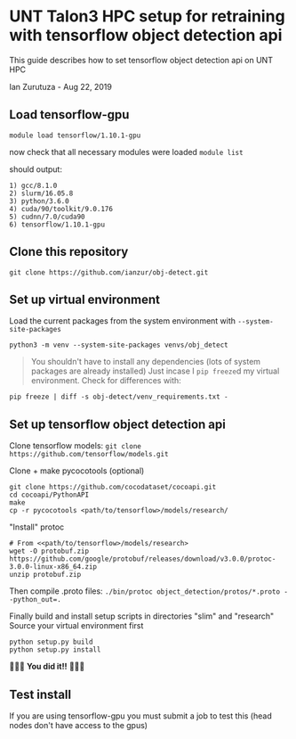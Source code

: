 # UNT Talon3 HPC setup for retraining with tensorflow object detection api

This guide describes how to set tensorflow object detection api on UNT HPC

Ian Zurutuza - Aug 22, 2019


## Load tensorflow-gpu
`module load tensorflow/1.10.1-gpu`

now check that all necessary modules were loaded
`module list` 

should output:

    1) gcc/8.1.0   
    2) slurm/16.05.8   
    3) python/3.6.0   
    4) cuda/90/toolkit/9.0.176   
    5) cudnn/7.0/cuda90   
    6) tensorflow/1.10.1-gpu

## Clone this repository
`git clone https://github.com/ianzur/obj-detect.git`

## Set up virtual environment
Load the current packages from the system environment with `--system-site-packages`

`python3 -m venv --system-site-packages venvs/obj_detect`

> You shouldn't have to install any dependencies (lots of system packages are already installed) 
> Just incase I `pip freeze`d my virtual environment. Check for differences with:

`pip freeze | diff -s obj-detect/venv_requirements.txt -`


## Set up tensorflow object detection api
Clone tensorflow models: 
`git clone https://github.com/tensorflow/models.git`

Clone + make pycocotools (optional)
```
git clone https://github.com/cocodataset/cocoapi.git
cd cocoapi/PythonAPI
make
cp -r pycocotools <path/to/tensorflow>/models/research/
```

"Install" protoc
```
# From <<path/to/tensorflow>/models/research>
wget -O protobuf.zip https://github.com/google/protobuf/releases/download/v3.0.0/protoc-3.0.0-linux-x86_64.zip
unzip protobuf.zip
```

Then compile .proto files: 
`./bin/protoc object_detection/protos/*.proto --python_out=.`

Finally build and install setup scripts in directories "slim" and "research" 
Source your virtual environment first 
```
python setup.py build 
python setup.py install
```

:tada::tada::tada: **You did it!!** :tada::tada::tada:

## Test install 
If you are using tensorflow-gpu you must submit a job to test this (head nodes don't have access to the gpus)


